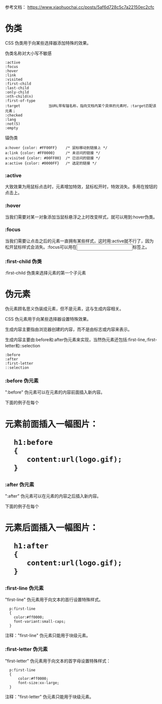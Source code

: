 



参考文档： https://www.xiaohuochai.cc/posts/5af6d728c5c7a22150ec2cfc



# 伪类

CSS 伪类用于向某些选择器添加特殊的效果。

伪类名称对大小写不敏感

```
:active
:focus
:hover
:link
:visited
:first-child
:last-child
:only-child
:nth-child(n)
:first-of-type
:target				当URL带有锚名称，指向文档内某个具体的元素时，:target匹配该元素；
:checked
:lang
:not(S)
:empty
```

锚伪类

```
a:hover {color: #FF00FF}	/* 鼠标移动到链接上 */
a:link {color: #FF0000}		/* 未访问的链接 */
a:visited {color: #00FF00}	/* 已访问的链接 */
a:active {color: #0000FF}	/* 选定的链接 */
```


### :active

大致效果为用鼠标点击时，元素增加特效，鼠标松开时，特效消失。多用在按钮的点击上。


### :hover

当我们需要对某一对象添加当鼠标悬浮之上时改变样式，就可以用到:hover伪类。


### :focus

当我们需要让点击之后的元素一直拥有某些样式，这时用:active就不行了，因为松开鼠标样式会消失。:focus可以用在<input>标签上。


### :first-child 伪类

 :first-child 伪类来选择元素的第一个子元素






# 伪元素

伪元素顾名思义伪装成元素，但不是元素，这与生成内容相关。

CSS 伪元素用于向某些选择器设置特殊效果。

生成内容主要指由浏览器创建的内容，而不是由标志或内容来表示。

生成内容主要由:before和:after伪元素来实现，当然伪元素还包括:first-line,:first-letter和::selection

```
:before
:after
:first-letter
::selection

```

###  :before 伪元素

":before" 伪元素可以在元素的内容前面插入新内容。

下面的例子在每个 <h1> 元素前面插入一幅图片：

```
  h1:before
  {
 	 content:url(logo.gif);
  }
```

###  :after 伪元素
":after" 伪元素可以在元素的内容之后插入新内容。

下面的例子在每个 <h1> 元素后面插入一幅图片：


```
  h1:after
  {
 	 content:url(logo.gif);
  }
```




### :first-line 伪元素

"first-line" 伪元素用于向文本的首行设置特殊样式。

```
  p:first-line
  {
  	color:#ff0000;
  	font-variant:small-caps;
  }

```

注释："first-line" 伪元素只能用于块级元素。



### :first-letter 伪元素

"first-letter" 伪元素用于向文本的首字母设置特殊样式：

```
  p:first-line
  {
	  color:#ff0000;
	  font-size:xx-large;
  }

```

注释："first-letter" 伪元素只能用于块级元素。
